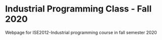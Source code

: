 # Industrial Programming Class - Fall 2020
Webpage for ISE2012-Industrial programming course in fall semester 2020

